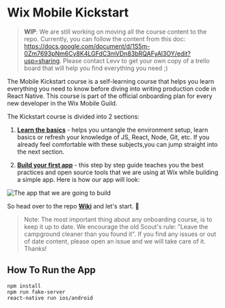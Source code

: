 # Wix Mobile Kickstart

> **WIP**: We are still working on moving all the course content to the repo. Currently, you can follow the content from this doc: https://docs.google.com/document/d/1S5m-0Zm7693pNm6Cy8K4LGFdC3mVDn83bRQAFyAl3OY/edit?usp=sharing. Please contact Levv to get your own copy of a trello board that will help you find everything you need ;)

The Mobile Kickstart course is a self-learning course that helps you learn everything you need to know before diving into writing production code in React Native. This course is part of the official onboarding plan for every new developer in the Wix Mobile Guild. 

The Kickstart course is divided into 2 sections:

1. [**Learn the basics**](https://github.com/wix-playground/wix-mobile-crash-course/wiki/Environment-setup) - helps you untangle the environment setup, learn basics or refresh your knowledge of JS, React, Node, Git, etc. If you already feel comfortable with these subjects,you can jump straight into the next section.


2. [**Build your first app**](https://github.com/wix-playground/wix-mobile-crash-course/wiki/Building-you-first-app---Intro) - this step by step guide teaches you the best practices and open source tools that we are using at Wix while building a simple app. Here is how our app will look:

![The app that we are going to build](https://github.com/wix-playground/wix-mobile-crash-course/blob/master/assets/finalApp.gif)


So head over to the repo [**Wiki**](https://github.com/wix-playground/wix-mobile-crash-course/wiki) and let's start. 🚀

> Note: The most important thing about any onboarding course, is to keep it up to date. We encourage the old Scout's rule: "Leave the campground cleaner than you found it". If you find any issues or out of date content, please open an issue and we will take care of it. Thanks!

## How To Run the App
```
npm install
npm run fake-server
react-native run ios/android
```
